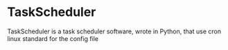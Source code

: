 # TaskScheduler
TaskScheduler is a task scheduler software, wrote in Python, that use cron linux standard for the config file